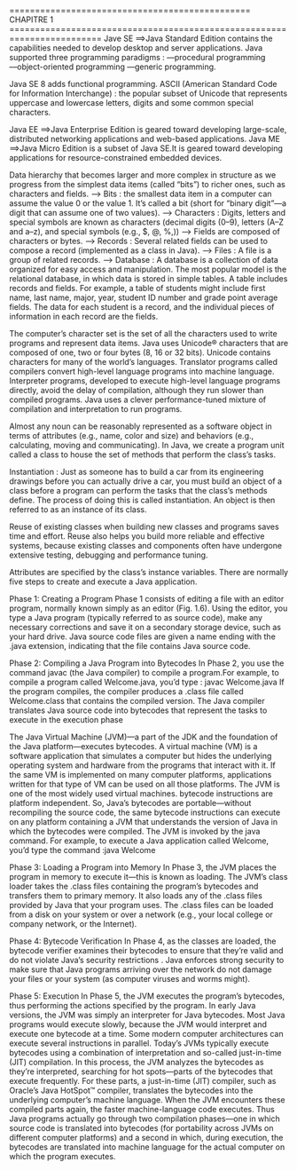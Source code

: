 =============================================== CHAPITRE 1 ========================================================================
Jave SE ==>Java Standard Edition contains the capabilities needed to develop desktop and server applications. 
Java supported three programming paradigms : 
	—procedural programming  
	—object-oriented programming
	—generic programming. 

Java SE 8 adds functional programming. 
ASCII (American Standard Code for Information Interchange) : the popular subset of Unicode that represents uppercase and lowercase letters, digits and some common special characters.

Java EE ==>Java Enterprise Edition is geared toward developing large-scale, distributed networking applications and web-based applications.
Java ME ==>Java Micro Edition is a subset of Java SE.It is geared toward developing applications for resource-constrained embedded devices.

Data hierarchy that becomes larger and more complex in structure as we progress from the simplest data items (called “bits”) to richer ones, such as characters and fields.
--> Bits : the smallest data item in a computer can assume the value 0 or the value 1. It’s called a
           bit (short for “binary digit”—a digit that can assume one of two values).
--> Characters : Digits, letters and special symbols are known as characters (decimal digits (0–9), letters (A–Z and a–z), and special symbols (e.g., $, @, %,))
--> Fields are composed of characters or bytes.
--> Records : Several related fields can be used to compose a record (implemented as a class in Java).
--> Files : A file is a group of related records.
--> Database : A database is a collection of data organized for easy access and manipulation. The most popular model is the relational database,
               in which data is stored in simple tables. A table includes records and fields.
               For example, a table of students might include first name, last name, major, year, student ID number and grade point average fields. The data for each
               student is a record, and the individual pieces of information in each record are the fields.

The computer’s character set is the set of all the characters used to write programs and represent data items.
Java uses Unicode® characters that are composed of one, two or four bytes (8, 16 or 32 bits).
Unicode contains characters for many of the world’s languages.
Translator programs called compilers convert high-level language programs into machine language.
Interpreter programs, developed to execute high-level language programs directly, avoid the delay of compilation, although they run slower than compiled programs. 
Java uses a clever performance-tuned mixture of compilation and interpretation to run programs. 

Almost any noun can be reasonably represented as a software object in terms of attributes (e.g., name, color and size) and behaviors (e.g., calculating, moving and communicating).
In Java, we create a program unit called a class to house the set of methods that perform the class’s tasks.

Instantiation : Just as someone has to build a car from its engineering drawings before you can actually drive a car, you must build an object of a class before a program can perform the tasks that the class’s methods define. The process of doing this is called instantiation. An object is then referred to as an instance of its class. 

Reuse of existing classes when building new classes and programs saves time and effort. Reuse also helps you build more reliable and effective systems, because existing classes and components often have undergone extensive testing, debugging and performance tuning. 

Attributes are specified by the class’s instance variables.
There are normally five steps to create and execute a Java application.

Phase 1: Creating a Program
Phase 1 consists of editing a file with an editor program, normally known simply as an editor (Fig. 1.6). Using the editor, you type a Java program (typically referred to as source code), make any necessary corrections and save it on a secondary storage device, such as your hard drive. Java source code files are given a name ending with the .java extension, indicating that the file contains Java source code. 

Phase 2: Compiling a Java Program into Bytecodes
In Phase 2, you use the command javac (the Java compiler) to compile a program.For example, to compile a program called Welcome.java, you’d type : javac Welcome.java
If the program compiles, the compiler produces a .class file called Welcome.class that contains the compiled version. 
The Java compiler translates Java source code into bytecodes that represent the tasks to execute in the execution phase

The Java Virtual Machine (JVM)—a part of the JDK and the foundation of the Java platform—executes bytecodes. A virtual machine (VM) is a software application that simulates a computer but hides the underlying operating system and hardware from the programs that interact with it. If the same VM is implemented on many computer platforms, applications written for that type of VM can be used on all those platforms. The JVM is one of the most widely used virtual machines.
bytecode instructions are platform independent. So, Java’s bytecodes are portable—without recompiling the source code, the same bytecode instructions can execute on any platform containing a JVM that understands the version of Java in which the bytecodes were compiled. The JVM is invoked by the java command.
For example, to execute a Java application called Welcome, you’d type the command :java Welcome

Phase 3: Loading a Program into Memory
In Phase 3, the JVM places the program in memory to execute it—this is known as loading.
The JVM’s class loader takes the .class files containing the program’s bytecodes and transfers them to primary memory. It also loads any of the .class files provided by Java that your program uses. The .class files can be loaded from a disk on your system or over a network (e.g., your local college or company network, or the Internet). 

Phase 4: Bytecode Verification
In Phase 4, as the classes are loaded, the bytecode verifier examines their bytecodes to ensure that they’re valid and do not violate Java’s security restrictions .
Java enforces strong security to make sure that Java programs arriving over the network do not damage your files or your system (as computer viruses and worms might). 

Phase 5: Execution
In Phase 5, the JVM executes the program’s bytecodes, thus performing the actions specified by the program. In early Java versions, the JVM was simply an interpreter for Java
bytecodes. Most Java programs would execute slowly, because the JVM would interpret and execute one bytecode at a time. Some modern computer architectures can execute several instructions in parallel. Today’s JVMs typically execute bytecodes using a combination of interpretation and so-called just-in-time (JIT) compilation. In this process, the JVM analyzes the bytecodes as they’re interpreted, searching for hot spots—parts of the bytecodes that execute frequently. For these parts, a just-in-time (JIT) compiler, such as Oracle’s Java HotSpot™ compiler, translates the bytecodes into the underlying computer’s machine language. When the JVM encounters these compiled parts again, the faster machine-language code executes. Thus Java programs actually go through two compilation phases—one in which source code is translated into bytecodes (for portability across JVMs on different computer platforms) and a second in which, during execution, the bytecodes are translated into machine language for the actual computer on which the program executes. 

